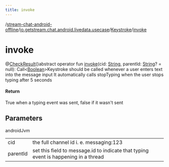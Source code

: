 ```yaml
---
title: invoke
---
```

/[stream-chat-android-offline](../../index.md)/[io.getstream.chat.android.livedata.usecase](../index.md)/[Keystroke](index.md)/[invoke](invoke.md)  
  
  
  
# invoke  
@[CheckResult](https://developer.android.com/reference/kotlin/androidx/annotation/CheckResult.html)()abstract operator fun [invoke](invoke.md)(cid: [String](https://kotlinlang.org/api/latest/jvm/stdlib/kotlin/-string/index.html), parentId: [String](https://kotlinlang.org/api/latest/jvm/stdlib/kotlin/-string/index.html)? = null): Call&lt;[Boolean](https://kotlinlang.org/api/latest/jvm/stdlib/kotlin/-boolean/index.html)&gt;Keystroke should be called whenever a user enters text into the message input It automatically calls stopTyping when the user stops typing after 5 seconds  
  
#### Return  
True when a typing event was sent, false if it wasn't sent  
  
## Parameters  
  
androidJvm  
  
| | |
|---|---|
| <a name="io.getstream.chat.android.livedata.usecase/Keystroke/invoke/#kotlin.String#kotlin.String?/PointingToDeclaration/"></a>cid| <a name="io.getstream.chat.android.livedata.usecase/Keystroke/invoke/#kotlin.String#kotlin.String?/PointingToDeclaration/"></a>the full channel id i. e. messaging:123|
| <a name="io.getstream.chat.android.livedata.usecase/Keystroke/invoke/#kotlin.String#kotlin.String?/PointingToDeclaration/"></a>parentId| <a name="io.getstream.chat.android.livedata.usecase/Keystroke/invoke/#kotlin.String#kotlin.String?/PointingToDeclaration/"></a>set this field to message.id to indicate that typing event is happening in a thread|
  

